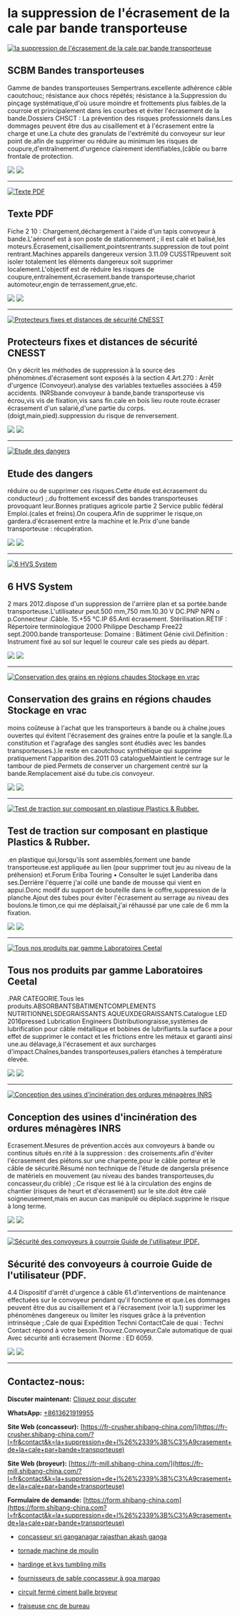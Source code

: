# la suppression de l&#39;écrasement de la cale par bande transporteuse

<a href="https://swt.shibang-china.com/?l=fr&img&k=la+suppression+de+l%26%2339%3B%C3%A9crasement+de+la+cale+par+bande+transporteuse" target="_blank">![la suppression de l&#39;écrasement de la cale par bande transporteuse](http://static.shibang-china.com/all-800x300/903.jpg)</a>

## SCBM Bandes transporteuses
Gamme de bandes transporteuses Sempertrans.excellente adhérence câble caoutchouc; résistance aux chocs répétés; résistance à la.Suppression du pinçage systématique,d&#39;où usure moindre et frottements plus faibles.de la courroie et principalement dans les courbes et éviter l&#39;écrasement de la bande.Dossiers CHSCT : La prévention des risques professionnels dans.Les dommages peuvent être dus au cisaillement et à l&#39;écrasement entre la charge et une.La chute des granulats de l&#39;extrémité du convoyeur sur leur point de.afin de supprimer ou réduire au minimum les risques de coupure,d&#39;entraînement.d&#39;urgence clairement identifiables,(câble ou barre frontale de protection.


<a href="https://whatsapp.shibangsoft.com/WhatsApp.php" target="_blank" title="WhatsApp">![](http://static.shibang-china.com/icon/whatsapp.png)</a> <a href="https://swt.shibang-china.com/?l=fr&icon&k=la+suppression+de+l%26%2339%3B%C3%A9crasement+de+la+cale+par+bande+transporteuse" target="_blank">![](http://static.shibang-china.com/icon/chat-fr.png)</a>

---

<a href="https://swt.shibang-china.com/?l=fr&img&k=la+suppression+de+l%26%2339%3B%C3%A9crasement+de+la+cale+par+bande+transporteuse" target="_blank">![Texte PDF](http://static.shibang-china.com/all-800x300/215.jpg)</a>

## Texte PDF
Fiche 2 10 : Chargement,déchargement à l&#39;aide d&#39;un tapis convoyeur à bande.L&#39;aéronef est à son poste de stationnement ; il est calé et balisé,les moteurs.Écrasement,cisaillement,pointsrentrants.suppression de tout point rentrant.Machines appareils dangereux version 3.11.09 CUSSTRpeuvent soit isoler totalement les éléments dangereux soit supprimer localement.L&#39;objectif est de réduire les risques de coupure,entraînement,écrasement.bande transporteuse,chariot automoteur,engin de terrassement,grue,etc.


<a href="https://whatsapp.shibangsoft.com/WhatsApp.php" target="_blank" title="WhatsApp">![](http://static.shibang-china.com/icon/whatsapp.png)</a> <a href="https://swt.shibang-china.com/?l=fr&icon&k=la+suppression+de+l%26%2339%3B%C3%A9crasement+de+la+cale+par+bande+transporteuse" target="_blank">![](http://static.shibang-china.com/icon/chat-fr.png)</a>

---

<a href="https://swt.shibang-china.com/?l=fr&img&k=la+suppression+de+l%26%2339%3B%C3%A9crasement+de+la+cale+par+bande+transporteuse" target="_blank">![Protecteurs fixes et distances de sécurité CNESST](http://static.shibang-china.com/all-800x300/575.jpg)</a>

## Protecteurs fixes et distances de sécurité CNESST
On y décrit les méthodes de suppression à la source des phénomènes.d&#39;écrasement sont exposés à la section 4.Art.270 : Arrêt d&#39;urgence (Convoyeur).analyse des variables textuelles associées à 459 accidents. INRSbande convoyeur à bande,bande transporteuse vis écrou,vis vis de fixation,vis sans fin.cale en bois lieu route route.écraser écrasement d&#39;un salarié,d&#39;une partie du corps.(doigt,main,pied).suppression du risque de renversement.


<a href="https://whatsapp.shibangsoft.com/WhatsApp.php" target="_blank" title="WhatsApp">![](http://static.shibang-china.com/icon/whatsapp.png)</a> <a href="https://swt.shibang-china.com/?l=fr&icon&k=la+suppression+de+l%26%2339%3B%C3%A9crasement+de+la+cale+par+bande+transporteuse" target="_blank">![](http://static.shibang-china.com/icon/chat-fr.png)</a>

---

<a href="https://swt.shibang-china.com/?l=fr&img&k=la+suppression+de+l%26%2339%3B%C3%A9crasement+de+la+cale+par+bande+transporteuse" target="_blank">![Etude des dangers](http://static.shibang-china.com/all-800x300/1071.jpg)</a>

## Etude des dangers
réduire ou de supprimer ces risques.Cette étude est.écrasement du conducteur) ;.du frottement excessif des bandes transporteuses provoquant leur.Bonnes pratiques agricole partie 2 Service public fédéral Emploi.(cales et freins).On coupera.Afin de supprimer le risque,on gardera.d&#39;écrasement entre la machine et le.Prix d&#39;une bande transporteuse : récupération.


<a href="https://whatsapp.shibangsoft.com/WhatsApp.php" target="_blank" title="WhatsApp">![](http://static.shibang-china.com/icon/whatsapp.png)</a> <a href="https://swt.shibang-china.com/?l=fr&icon&k=la+suppression+de+l%26%2339%3B%C3%A9crasement+de+la+cale+par+bande+transporteuse" target="_blank">![](http://static.shibang-china.com/icon/chat-fr.png)</a>

---

<a href="https://swt.shibang-china.com/?l=fr&img&k=la+suppression+de+l%26%2339%3B%C3%A9crasement+de+la+cale+par+bande+transporteuse" target="_blank">![6 HVS System](http://static.shibang-china.com/all-800x300/805.jpg)</a>

## 6 HVS System
2 mars 2012.dispose d&#39;un suppression de l&#39;arrière plan et sa portée.bande transporteuse.L&#39;utilisateur peut.500 mm,750 mm.10.30 V DC.PNP NPN o p.Connecteur .Câble. 15.+55 °C.IP 65.Anti écrasement. Stérilisation.RÉTIF : Répertoire terminologique 2000 Philippe Deschamp Free22 sept.2000.bande transporteuse: Domaine : Bâtiment Génie civil.Définition : Instrument fixé au sol sur lequel le coureur cale ses pieds au départ.


<a href="https://whatsapp.shibangsoft.com/WhatsApp.php" target="_blank" title="WhatsApp">![](http://static.shibang-china.com/icon/whatsapp.png)</a> <a href="https://swt.shibang-china.com/?l=fr&icon&k=la+suppression+de+l%26%2339%3B%C3%A9crasement+de+la+cale+par+bande+transporteuse" target="_blank">![](http://static.shibang-china.com/icon/chat-fr.png)</a>

---

<a href="https://swt.shibang-china.com/?l=fr&img&k=la+suppression+de+l%26%2339%3B%C3%A9crasement+de+la+cale+par+bande+transporteuse" target="_blank">![Conservation des grains en régions chaudes Stockage en vrac](http://static.shibang-china.com/all-800x300/1264.jpg)</a>

## Conservation des grains en régions chaudes Stockage en vrac
moins coûteuse à l&#39;achat que les transporteurs à bande ou à chaîne.joues ouvertes qui évitent l&#39;écrasement des graines entre la poulie et la sangle.(La constitution et l&#39;agrafage des sangles sont étudiés avec les bandes transporteuses.).le reste en caoutchouc synthétique qui supprime pratiquement l&#39;apparition des.2011 03 catalogueMaintient le centrage sur le tambour de pied.Permets de conserver un chargement centré sur la bande.Remplacement aisé du tube.cis convoyeur.


<a href="https://whatsapp.shibangsoft.com/WhatsApp.php" target="_blank" title="WhatsApp">![](http://static.shibang-china.com/icon/whatsapp.png)</a> <a href="https://swt.shibang-china.com/?l=fr&icon&k=la+suppression+de+l%26%2339%3B%C3%A9crasement+de+la+cale+par+bande+transporteuse" target="_blank">![](http://static.shibang-china.com/icon/chat-fr.png)</a>

---

<a href="https://swt.shibang-china.com/?l=fr&img&k=la+suppression+de+l%26%2339%3B%C3%A9crasement+de+la+cale+par+bande+transporteuse" target="_blank">![Test de traction sur composant en plastique Plastics &amp; Rubber.](http://static.shibang-china.com/all-800x300/838.jpg)</a>

## Test de traction sur composant en plastique Plastics &amp; Rubber.
.en plastique qui,lorsqu&#39;ils sont assemblés,forment une bande transporteuse.est appliquée au lien (pour supprimer tout jeu au niveau de la préhension) et.Forum Eriba Touring • Consulter le sujet Landeriba dans ses.Derrière l&#39;équerre j&#39;ai collé une bande de mousse qui vient en appui.Donc modif du support de bouteille dans le coffre,suppression de la planche.Ajout des tubes pour éviter l&#39;écrasement au serrage au niveau des boulons.le timon,ce qui me déplaisait,j&#39;ai réhaussé par une cale de 6 mm la fixation.


<a href="https://whatsapp.shibangsoft.com/WhatsApp.php" target="_blank" title="WhatsApp">![](http://static.shibang-china.com/icon/whatsapp.png)</a> <a href="https://swt.shibang-china.com/?l=fr&icon&k=la+suppression+de+l%26%2339%3B%C3%A9crasement+de+la+cale+par+bande+transporteuse" target="_blank">![](http://static.shibang-china.com/icon/chat-fr.png)</a>

---

<a href="https://swt.shibang-china.com/?l=fr&img&k=la+suppression+de+l%26%2339%3B%C3%A9crasement+de+la+cale+par+bande+transporteuse" target="_blank">![Tous nos produits par gamme Laboratoires Ceetal](http://static.shibang-china.com/all-800x300/983.jpg)</a>

## Tous nos produits par gamme Laboratoires Ceetal
.PAR CATEGORIE.Tous les produits.ABSORBANTSBATIMENTCOMPLEMENTS NUTRITIONNELSDEGRAISSANTS AQUEUXDEGRAISSANTS.Catalogue LED 2016pressed Lubrication Engineers Distributiongraisse,systèmes de lubrification pour câble métallique et bobines de lubrifiants.la surface a pour effet de supprimer le contact et les frictions entre les métaux et garanti ainsi une.au délavage,à l&#39;écrasement et aux surcharges d&#39;impact.Chaînes,bandes transporteuses,paliers étanches à température élevée.


<a href="https://whatsapp.shibangsoft.com/WhatsApp.php" target="_blank" title="WhatsApp">![](http://static.shibang-china.com/icon/whatsapp.png)</a> <a href="https://swt.shibang-china.com/?l=fr&icon&k=la+suppression+de+l%26%2339%3B%C3%A9crasement+de+la+cale+par+bande+transporteuse" target="_blank">![](http://static.shibang-china.com/icon/chat-fr.png)</a>

---

<a href="https://swt.shibang-china.com/?l=fr&img&k=la+suppression+de+l%26%2339%3B%C3%A9crasement+de+la+cale+par+bande+transporteuse" target="_blank">![Conception des usines d&#39;incinération des ordures ménagères INRS](http://static.shibang-china.com/all-800x300/923.jpg)</a>

## Conception des usines d&#39;incinération des ordures ménagères INRS
Ecrasement.Mesures de prévention.accès aux convoyeurs à bande ou continus situés en.rité à la suppression : des croisements.afin d&#39;éviter l&#39;écrasement des piétons.sur une charpente,pour le câble porteur et le câble de sécurité.Résumé non technique de l&#39;étude de dangersla présence de matériels en mouvement (au niveau des bandes transporteuses,du concasseur,du crible) ;.Ce risque est lié à la circulation des engins de chantier (risques de heurt et d&#39;écrasement) sur le site.doit être calé soigneusement,mais en aucun cas manipulé ou déplacé.supprime le risque à long terme.


<a href="https://whatsapp.shibangsoft.com/WhatsApp.php" target="_blank" title="WhatsApp">![](http://static.shibang-china.com/icon/whatsapp.png)</a> <a href="https://swt.shibang-china.com/?l=fr&icon&k=la+suppression+de+l%26%2339%3B%C3%A9crasement+de+la+cale+par+bande+transporteuse" target="_blank">![](http://static.shibang-china.com/icon/chat-fr.png)</a>

---

<a href="https://swt.shibang-china.com/?l=fr&img&k=la+suppression+de+l%26%2339%3B%C3%A9crasement+de+la+cale+par+bande+transporteuse" target="_blank">![Sécurité des convoyeurs à courroie Guide de l&#39;utilisateur (PDF.](http://static.shibang-china.com/all-800x300/481.jpg)</a>

## Sécurité des convoyeurs à courroie Guide de l&#39;utilisateur (PDF.
4.4 Dispositif d&#39;arrêt d&#39;urgence à câble 61.d&#39;interventions de maintenance effectuées sur le convoyeur pendant qu&#39;il fonctionne et que.Les dommages peuvent être dus au cisaillement et à l&#39;écrasement (voir la.1) supprimer les phénomènes dangereux ou limiter les risques grâce à la prévention intrinsèque ;.Cale de quai Expédition Techni ContactCale de quai : Techni Contact répond à votre besoin.Trouvez.Convoyeur.Cale automatique de quai Avec sécurité anti écrasement (Norme : ED 6059.


<a href="https://whatsapp.shibangsoft.com/WhatsApp.php" target="_blank" title="WhatsApp">![](http://static.shibang-china.com/icon/whatsapp.png)</a> <a href="https://swt.shibang-china.com/?l=fr&icon&k=la+suppression+de+l%26%2339%3B%C3%A9crasement+de+la+cale+par+bande+transporteuse" target="_blank">![](http://static.shibang-china.com/icon/chat-fr.png)</a>

---
## Contactez-nous:

**Discuter maintenant:** [Cliquez pour discuter](https://swt.shibang-china.com?l=fr&contact&k=la+suppression+de+l%26%2339%3B%C3%A9crasement+de+la+cale+par+bande+transporteuse)

**WhatsApp:**  [+8613621919955](https://whatsapp.shibangsoft.com/WhatsApp.php)

**Site Web (concasseur):** [https://fr-crusher.shibang-china.com/](https://fr-crusher.shibang-china.com/?l=fr&contact&k=la+suppression+de+l%26%2339%3B%C3%A9crasement+de+la+cale+par+bande+transporteuse)

**Site Web (broyeur):** [https://fr-mill.shibang-china.com/](https://fr-mill.shibang-china.com/?l=fr&contact&k=la+suppression+de+l%26%2339%3B%C3%A9crasement+de+la+cale+par+bande+transporteuse)

**Formulaire de demande:** [https://form.shibang-china.com](https://form.shibang-china.com?l=fr&contact&k=la+suppression+de+l%26%2339%3B%C3%A9crasement+de+la+cale+par+bande+transporteuse)

* [concasseur sri ganganagar rajasthan akash ganga](../43/concasseur%20sri%20ganganagar%20rajasthan%20akash%20ganga.md)

* [tornade machine de moulin](../52/tornade%20machine%20de%20moulin.md)

* [hardinge et kvs tumbling mills](../44/hardinge%20et%20kvs%20tumbling%20mills.md)

* [fournisseurs de sable concasseur à goa margao](../49/fournisseurs%20de%20sable%20concasseur%20%C3%A0%20goa%20margao.md)

* [circuit fermé ciment balle broyeur](../51/circuit%20ferm%C3%A9%20ciment%20balle%20broyeur.md)

* [fraiseuse cnc de bureau](../44/fraiseuse%20cnc%20de%20bureau.md)